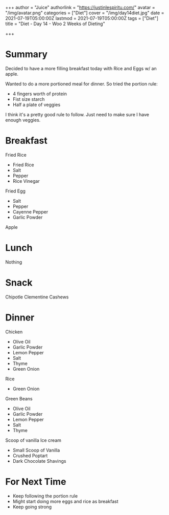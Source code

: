 +++
author = "Juice"
authorlink = "https://justinlespiritu.com/"
avatar = "/img/avatar.png"
categories = ["Diet"]
cover = "/img/day14diet.jpg"
date = 2021-07-19T05:00:00Z
lastmod = 2021-07-19T05:00:00Z
tags = ["Diet"]
title = "Diet - Day 14 - Woo 2 Weeks of Dieting"

+++
# Summary

Decided to have a more filling breakfast today with Rice and Eggs w/ an apple.

Wanted to do a more portioned meal for dinner.  So tried the portion rule:

* 4 fingers worth of protein
* Fist size starch
* Half a plate of veggies

I think it's a pretty good rule to follow.  Just need to make sure I have enough veggies.

# Breakfast

Fried Rice

* Fried Rice
* Salt
* Pepper
* Rice Vinegar

Fried Egg

* Salt
* Pepper
* Cayenne Pepper
* Garlic Powder

Apple

# Lunch

Nothing

# Snack

Chipotle Clementine Cashews

# Dinner

Chicken

* Olive Oil
* Garlic Powder
* Lemon Pepper
* Salt
* Thyme
* Green Onion

Rice

* Green Onion

Green Beans

* Olive Oil
* Garlic Powder
* Lemon Pepper
* Salt
* Thyme

Scoop of vanilla Ice cream

* Small Scoop of Vanilla
* Crushed Poptart
* Dark Chocolate Shavings

# For Next Time

* Keep following the portion rule
* Might start doing more eggs and rice as breakfast
* Keep going strong